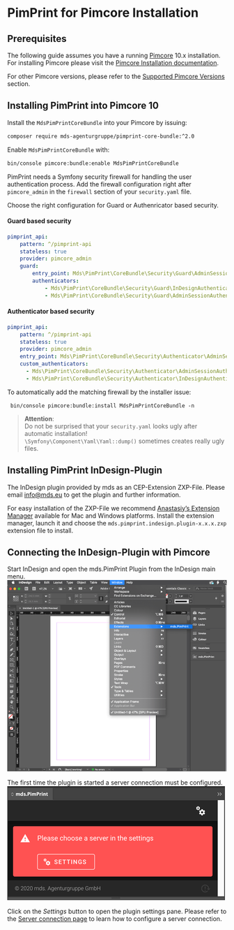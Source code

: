 # PimPrint for Pimcore Installation

## Prerequisites
The following guide assumes you have a running [Pimcore](https://pimcore.com) 10.x installation. For installing Pimcore please visit the [Pimcore Installation documentation](https://pimcore.com/docs/pimcore/current/Development_Documentation/Getting_Started/Installation.html).

For other Pimcore versions, please refer to the [Supported Pimcore Versions](../README.md#page_Supported_Pimcore_Versions) section.

## Installing PimPrint into Pimcore 10
Install the `MdsPimPrintCoreBundle` into your Pimcore by issuing:
```bash
composer require mds-agenturgruppe/pimprint-core-bundle:^2.0
```
Enable `MdsPimPrintCoreBundle` with:
```bash
bin/console pimcore:bundle:enable MdsPimPrintCoreBundle
```

PimPrint needs a Symfony security firewall for handling the user authentication process.
Add the firewall configuration right after `pimcore_admin` in the `firewall` section of your `security.yaml` file.

Choose the right configuration for Guard or Authenricator based security.

#### Guard based security
```yaml
pimprint_api:
    pattern: ^/pimprint-api
    stateless: true
    provider: pimcore_admin
    guard:
        entry_point: Mds\PimPrint\CoreBundle\Security\Guard\AdminSessionAuthenticator
        authenticators:
            - Mds\PimPrint\CoreBundle\Security\Guard\InDesignAuthenticator
            - Mds\PimPrint\CoreBundle\Security\Guard\AdminSessionAuthenticator 
```

#### Authenticator based security
```yaml
pimprint_api:
    pattern: ^/pimprint-api
    stateless: true
    provider: pimcore_admin
    entry_point: Mds\PimPrint\CoreBundle\Security\Authenticator\AdminSessionAuthenticator
    custom_authenticators:
      - Mds\PimPrint\CoreBundle\Security\Authenticator\AdminSessionAuthenticator
      - Mds\PimPrint\CoreBundle\Security\Authenticator\InDesignAuthenticator
```

To automatically add the matching firewall by the installer issue:
```shell
 bin/console pimcore:bundle:install MdsPimPrintCoreBundle -n
```

> <strong>Attention</strong>:<br>
> Do not be surprised that your `security.yaml` looks ugly after automatic installation!<br>
> `\Symfony\Component\Yaml\Yaml::dump()` sometimes creates really ugly files.

## Installing PimPrint InDesign-Plugin
The InDesign plugin provided by mds as an CEP-Extension ZXP-File. Please email <a href="mailto:info@mds.eu?subject=PimPrint Plugin">info@mds.eu</a> to get the plugin and further information.
 
For easy installation of the ZXP-File we recommend [Anastasiy’s Extension Manager](https://install.anastasiy.com) available for Mac and Windows platforms.
Install the extension manager, launch it and choose the `mds.pimprint.indesign.plugin-x.x.x.zxp` extension file to install.   

## Connecting the InDesign-Plugin with Pimcore
Start InDesign and open the mds.PimPrint Plugin from the InDesign main menu.
![InDesign - Open PimPrint Plugin](../img/indesign-open_pimprint.png)

The first time the plugin is started a server connection must be configured.
![Plugin - No connection configured](../img/plugin-first_start.png)

Click on the _Settings_ button to open the plugin settings pane. Please refer to the [Server connection page](../20_InDesign_Plugin/00_Server_connection.md) to learn how to configure a server connection.


 

